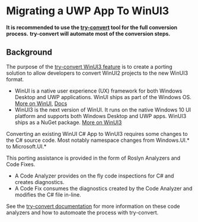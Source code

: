 # Migrating a UWP App To WinUI3

**It is recommended to use the [try-convert](https://github.com/dotnet/try-convert) tool for the full conversion process.**
**try-convert will automate most of the conversion steps.**

## Background

The purpose of the [try-convert WinUI3 feature](https://github.com/dotnet/try-convert/tree/feature/winui) is to create a porting solution to allow developers to convert WinUI2 projects to the new WinUI3 format.

- WinUI is a native user experience (UX) framework for both Windows Desktop and UWP applications. WinUI ships as part of the Windows OS. 
[More on WinUI](https://microsoft.github.io/microsoft-ui-xaml), [Docs](https://docs.microsoft.com/en-us/windows/apps/winui)
- WinUI3 is the next version of WinUI. It runs on the native Windows 10 UI platform and supports both Windows Desktop and UWP apps. WinUI3 ships as a NuGet package.
[More on WinUI3](https://docs.microsoft.com/en-us/windows/apps/winui/winui3)

Converting an existing WinUI C# App to WinUI3 requires some changes to the C# source code. Most notably namespace changes from Windows.UI.* to Microsoft.UI.*

This porting assistance is provided in the form of Roslyn Analyzers and Code Fixes. 
- A Code Analyzer provides on the fly code inspections for C# and creates diagnostics. 
- A Code Fix consumes the diagnostics created by the Code Analyzer and modifies the C# file in-line. 

See the [try-convert documentation](https://github.com/dotnet/try-convert/blob/feature/winui/WinUIConvert.md) for more information on these code analyzers and how to automoate the process with try-convert.
